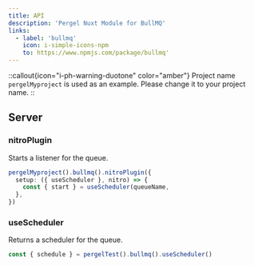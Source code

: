 ```yaml
---
title: API
description: 'Pergel Nuxt Module for BullMQ'
links:
  - label: 'bullmq'
    icon: i-simple-icons-npm
    to: https://www.npmjs.com/package/bullmq'
---
```


::callout{icon="i-ph-warning-duotone" color="amber"}
 Project name `pergelMyproject` is used as an example. Please change it to your project name.
::


## Server

### nitroPlugin

Starts a listener for the queue.

```ts
pergelMyproject().bullmq().nitroPlugin({
  setup: ({ useScheduler }, nitro) => {
    const { start } = useScheduler(queueName,
  },
})
```

### useScheduler

Returns a scheduler for the queue.

```ts
const { schedule } = pergelTest().bullmq().useScheduler()
```